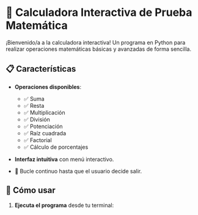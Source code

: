 # 🧮 Calculadora Interactiva de Prueba Matemática

¡Bienvenido/a a la calculadora interactiva! Un programa en Python para realizar operaciones matemáticas básicas y avanzadas de forma sencilla.

## 📋 Características
- **Operaciones disponibles**:
  - ✅ Suma
  - ✅ Resta
  - ✅ Multiplicación
  - ✅ División
  - ✅ Potenciación
  - ✅ Raíz cuadrada
  - ✅ Factorial
  - ✅ Cálculo de porcentajes

- **Interfaz intuitiva** con menú interactivo.
- 🔄 Bucle continuo hasta que el usuario decide salir.

## 🚀 Cómo usar
1. **Ejecuta el programa** desde tu terminal: